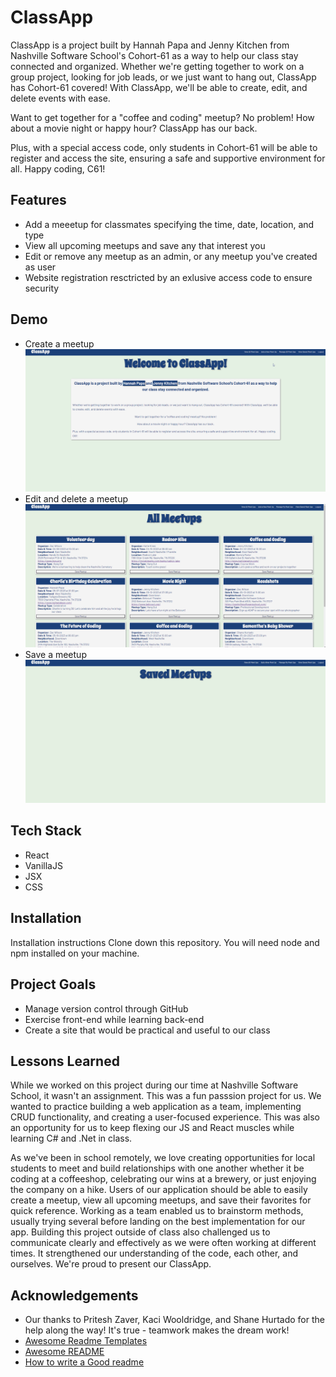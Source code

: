 # ClassApp

ClassApp is a project built by Hannah Papa and Jenny Kitchen from Nashville Software School's Cohort-61 as a way to help our class stay connected and organized.
Whether we're getting together to work on a group project, looking for job leads, or we just want to hang out, ClassApp has Cohort-61 covered! With ClassApp, we'll be able to create, edit, and delete events with ease.

Want to get together for a "coffee and coding" meetup? No problem!
How about a movie night or happy hour? ClassApp has our back.

Plus, with a special access code, only students in Cohort-61 will be able to register and access the site, ensuring a safe and supportive environment for all. Happy coding, C61! 


## Features

- Add a meeetup for classmates specifying the time, date, location, and type
- View all upcoming meetups and save any that interest you
- Edit or remove any meetup as an admin, or any meetup you've created as user
- Website registration resctricted by an exlusive access code to ensure security


## Demo
- Create a meetup
![](https://github.com/jennykayekitchen/ClassApp/blob/main/Add%20a%20meetup.gif)
- Edit and delete a meetup
![](https://github.com/jennykayekitchen/ClassApp/blob/main/Edit%20or%20Delete%20Meetup.gif)
- Save a meetup
![](https://github.com/jennykayekitchen/ClassApp/blob/main/Save%20Meetup.gif)


## Tech Stack

- React
- VanillaJS
- JSX
- CSS


## Installation

Installation instructions
Clone down this repository. You will need node and npm installed on your machine.

## Project Goals

- Manage version control through GitHub
- Exercise front-end while learning back-end
- Create a site that would be practical and useful to our class

## Lessons Learned

While we worked on this project during our time at Nashville Software School, it wasn't an assignment. This was a fun passsion project for us. We wanted to practice building a web application as a team, implementing CRUD functionality, and creating a user-focused experience. This was also an opportunity for us to keep flexing our JS and React muscles while learning C# and .Net in class.

As we've been in school remotely, we love creating opportunities for local students to meet and build relationships with one another whether it be coding at a coffeeshop, celebrating our wins at a brewery, or just enjoying the company on a hike. Users of our application should be able to easily create a meetup, view all upcoming meetups, and save their favorites for quick reference. Working as a team enabled us to brainstorm methods, usually trying several before landing on the best implementation for our app. Building this project outside of class also challenged us to communicate clearly and effectively as we were often working at different times. It strengthened our understanding of the code, each other, and ourselves. We're proud to present our ClassApp.


## Acknowledgements

 - Our thanks to Pritesh Zaver, Kaci Wooldridge, and Shane Hurtado for the help along the way! It's true - teamwork makes the dream work!
 - [Awesome Readme Templates](https://awesomeopensource.com/project/elangosundar/awesome-README-templates)
 - [Awesome README](https://github.com/matiassingers/awesome-readme)
 - [How to write a Good readme](https://bulldogjob.com/news/449-how-to-write-a-good-readme-for-your-github-project)
  
